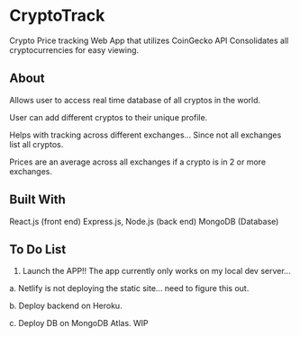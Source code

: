 # CryptoTrack
Crypto Price tracking Web App that utilizes CoinGecko API
Consolidates all cryptocurrencies for easy viewing.


## About

Allows user to access real time database of all cryptos in the world.

User can add different cryptos to their unique profile.

Helps with tracking across different exchanges... Since not all exchanges list all cryptos.

Prices are an average across all exchanges if a crypto is in 2 or more exchanges.

## Built With

React.js (front end)
Express.js, Node.js (back end)
MongoDB (Database)


## To Do List


1. Launch the APP!! The app currently only works on my local dev server...

  a. Netlify is not deploying the static site... need to figure this out.
  
  b. Deploy backend on Heroku.
  
  c. Deploy DB on MongoDB Atlas. WIP
